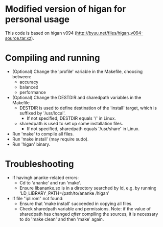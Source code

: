 Modified version of higan for personal usage
============================================

This code is based on higan v094 
(http://byuu.net/files/higan_v094-source.tar.xz).


Compiling and running
=====================

* (Optional) Change the 'profile' variable in the Makefile, choosing between:
    - accuracy
    - balanced
    - performance
* (Optional) Change the DESTDIR and sharedpath variables in the Makefile.
    - DESTDIR is used to define destination of the 'install' target, 
        which is suffixed by '/usr/local'.
        +   If not specified, DESTDIR equals '/' in Linux.
    - sharedpath is used to set up some installation files.
        +   If not specified, sharedpath equals '/usr/share' in Linux.
* Run 'make' to compile all files.
* Run 'make install' (may require sudo).
* Run 'higan' binary.


Troubleshooting
===============

* If havingh ananke-related errors:
    - Cd to 'ananke' and run 'make'.
    - Ensure libananke.so is in a directory searched by ld,
        e.g. by running 'LD_LIBRARY_PATH=/path/to/ananke <DESTDIR>/higan'
* If file "ipl.rom" not found:
    - Ensure that 'make install' succeeded in copying all files.
    - Check sharedpath variable and permissions.
        Note: if the value of sharedpath has changed *after* compiling the
        sources, it is necessary to do 'make clean' and then 'make' again.
